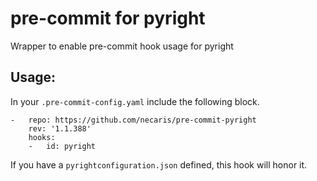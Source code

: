 # pre-commit for pyright
Wrapper to enable pre-commit hook usage for pyright

## Usage:
In your `.pre-commit-config.yaml` include the following block.

```
-   repo: https://github.com/necaris/pre-commit-pyright
    rev: '1.1.388'
    hooks:
    -   id: pyright
```

If you have a `pyrightconfiguration.json` defined, this hook will honor it.
